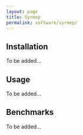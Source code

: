 ```yaml
---
layout: page
title: Syrmep
permalink: software/syrmep/
---
```


## Installation

To be added...

## Usage

To be added...

## Benchmarks

To be added...
